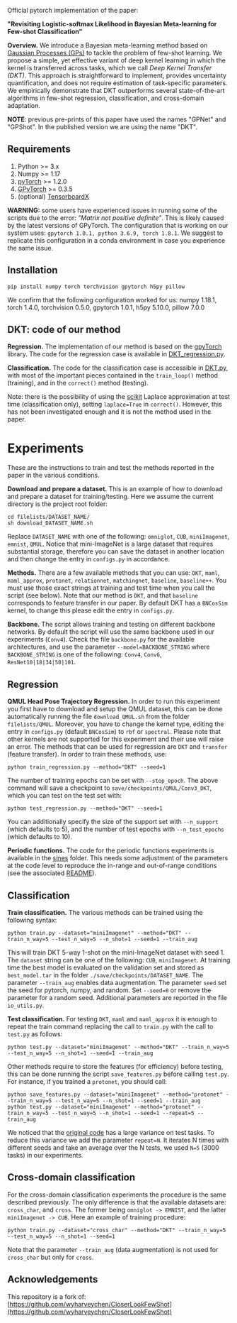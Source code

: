 Official pytorch implementation of the paper: 

<!-- *"Bayesian Meta-Learning for the Few-Shot Setting via Deep Kernels"* (2020) Patacchiola, M., Turner, J., Crowley, E. J., O'Boyle, M., & Storkey, A., *Advances in Neural Information Processing (NeurIPS, Spotlight)* [[arXiv]](https://arxiv.org/abs/1910.05199) -->

**"Revisiting Logistic-softmax Likelihood in Bayesian Meta-learning for Few-shot Classification"**

<!--```bibtex
@inproceedings{patacchiola2020bayesian,
  title={Bayesian Meta-Learning for the Few-Shot Setting via Deep Kernels},
  author={Patacchiola, Massimiliano and Turner, Jack and Crowley, Elliot J. and Storkey, Amos},
  booktitle={Advances in Neural Information Processing Systems},
  year={2020}
}
```-->

**Overview.** We introduce a Bayesian meta-learning method based on [Gaussian Processes (GPs)](https://en.wikipedia.org/wiki/Gaussian_process) to tackle the problem of few-shot learning. We propose a simple, yet effective variant of deep kernel learning in which the kernel is transferred across tasks, which we call *Deep Kernel Transfer (DKT)*. This approach is straightforward to implement, provides uncertainty quantification, and does not require estimation of task-specific parameters. We empirically demonstrate that DKT outperforms several state-of-the-art algorithms in few-shot regression, classification, and cross-domain adaptation.

**NOTE**: previous pre-prints of this paper have used the names "GPNet" and "GPShot". In the published version we are using the name "DKT".

Requirements
-------------

1. Python >= 3.x
2. Numpy >= 1.17
3. [pyTorch](https://pytorch.org/) >= 1.2.0
4. [GPyTorch](https://gpytorch.ai/) >= 0.3.5
5. (optional) [TensorboardX](https://pypi.org/project/tensorboardX/) 
 
**WARNING:** some users have experienced issues in running some of the scripts due to the error: *"Matrix not positive definite"*. This is likely caused by the latest versions of GPyTorch. The configuration that is working on our system uses: `gpytorch 1.0.1, python 3.6.9, torch 1.8.1`. We suggest to replicate this configuration in a conda environment in case you experience the same issue.


Installation
-------------

```
pip install numpy torch torchvision gpytorch h5py pillow
```

We confirm that the following configuration worked for us: numpy 1.18.1, torch 1.4.0, torchvision 0.5.0, gpytorch 1.0.1, h5py 5.10.0, pillow 7.0.0

DKT: code of our method
--------------------------

**Regression.** The implementation of our method is based on the [gpyTorch](https://gpytorch.ai/) library. The code for the regression case is available in [DKT_regression.py](./methods/DKT_regression.py).

**Classification.** The code for the classification case is accessible in [DKT.py](./methods/DKT.py), with most of the important pieces contained in the `train_loop()` method (training), and in the `correct()` method (testing). 

Note: there is the possibility of using the [scikit](https://scikit-learn.org/stable/modules/gaussian_process.html) Laplace approximation at test time (classification only), setting `laplace=True` in `correct()`. However, this has not been investigated enough and it is not the method used in the paper.

Experiments
============

These are the instructions to train and test the methods reported in the paper in the various conditions.

**Download and prepare a dataset.** This is an example of how to download and prepare a dataset for training/testing. Here we assume the current directory is the project root folder:

```
cd filelists/DATASET_NAME/
sh download_DATASET_NAME.sh
```

Replace `DATASET_NAME` with one of the following: `omniglot`, `CUB`, `miniImagenet`, `emnist`, `QMUL`. Notice that mini-ImageNet is a large dataset that requires substantial storage, therefore you can save the dataset in another location and then change the entry in `configs.py` in accordance.

**Methods.** There are a few available methods that you can use: `DKT`, `maml`, `maml_approx`, `protonet`, `relationnet`, `matchingnet`, `baseline`, `baseline++`. You must use those exact strings at training and test time when you call the script (see below). Note that our method is `DKT`, and that `baseline` corresponds to feature transfer in our paper. By default DKT has a `BNCosSim` kernel, to change this please edit the entry in `configs.py`.

**Backbone.** The script allows training and testing on different backbone networks. By default the script will use the same backbone used in our experiments (`Conv4`). Check the file `backbone.py` for the available architectures, and use the parameter `--model=BACKBONE_STRING` where `BACKBONE_STRING` is one of the following: `Conv4`, `Conv6`, `ResNet10|18|34|50|101`.

Regression
-----------

**QMUL Head Pose Trajectory Regression.** In order to run this experiment you first have to download and setup the QMUL dataset, this can be done automatically running the file `download_QMUL.sh` from the folder `filelists/QMUL`. Moreover, you have to change the kernel type, editing the entry in `configs.py` (default `BNCosSim`) to `rbf` or `spectral`. Please note that other kernels are not supported for this experiment and their use will raise an error. The methods that can be used for regression are `DKT` and `transfer` (feature transfer). In order to train these methods, use:

```
python train_regression.py --method="DKT" --seed=1
```

The number of training epochs can be set with `--stop_epoch`. The above command will  save a checkpoint to `save/checkpoints/QMUL/Conv3_DKT`, which you can test on the test set with:

```
python test_regression.py --method="DKT" --seed=1
```

You can additionally specify the size of the support set with `--n_support` (which defaults to 5), and the number of test epochs with `--n_test_epochs` (which defaults to 10). 


**Periodic functions.** The code for the periodic functions experiments is available in the [sines](./sines) folder. This needs some adjustment of the parameters at the code level to reproduce the in-range and out-of-range conditions (see the associated [README](./sines/README.md)).


Classification
---------------

**Train classification.** The various methods can be trained using the following syntax:

```
python train.py --dataset="miniImagenet" --method="DKT" --train_n_way=5 --test_n_way=5 --n_shot=1 --seed=1 --train_aug
```

This will train DKT 5-way 1-shot on the mini-ImageNet dataset with seed 1. The `dataset` string can be one of the following: `CUB`, `miniImagenet`. At training time the best model is evaluated on the validation set and stored as `best_model.tar` in the folder `./save/checkpoints/DATASET_NAME`. The parameter `--train_aug` enables data augmentation. The parameter `seed` set the seed for pytorch, numpy, and random. Set `--seed=0` or remove the parameter for a random seed. Additional parameters are reported in the file `io_utils.py`.

**Test classification.** For testing `DKT`, `maml` and `maml_approx` it is enough to repeat the train command replacing the call to `train.py` with the call to `test.py` as follows:

```
python test.py --dataset="miniImagenet" --method="DKT" --train_n_way=5 --test_n_way=5 --n_shot=1 --seed=1 --train_aug
```

Other methods require to store the features (for efficiency) before testing, this can be done running the script `save_features.py` before calling `test.py`. For instance, if you trained a `protonet`, you should call:

```
python save_features.py --dataset="miniImagenet" --method="protonet" --train_n_way=5 --test_n_way=5 --n_shot=1 --seed=1 --train_aug
python test.py --dataset="miniImagenet" --method="protonet" --train_n_way=5 --test_n_way=5 --n_shot=1 --seed=1 --repeat=5 --train_aug
```

We noticed that the [original code](https://github.com/wyharveychen/CloserLookFewShot) has a large variance on test tasks. To reduce this variance we add the parameter `repeat=N`. It iterates N times with different seeds and take an average over the N tests, we used `N=5` (3000 tasks) in our experiments.


Cross-domain classification
---------------------------

For the cross-domain classification experiments the procedure is the same described previously. The only difference is that the available datasets are: `cross_char`, and `cross`. The former being `omniglot -> EMNIST`, and the latter `miniImagenet -> CUB`. Here an example of training procedure:

```
python train.py --dataset="cross_char" --method="DKT" --train_n_way=5 --test_n_way=5 --n_shot=1 --seed=1
```

Note that the parameter `--train_aug` (data augmentation) is not used for `cross_char` but only for `cross`.


Acknowledgements
---------------

This repository is a fork of: [https://github.com/wyharveychen/CloserLookFewShot](https://github.com/wyharveychen/CloserLookFewShot)
